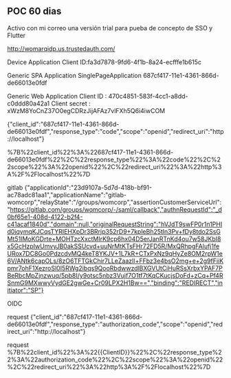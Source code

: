 ## POC 60 dias
Activo con mi correo una versión trial para pueba de concepto de SSO y Flutter

http://womarqidp.us.trustedauth.com/


Device Application
Client ID:fa3d7878-9fd6-4f1b-8a24-ecfffe1b615c

Generic SPA Application
SinglePageApplication
687cf417-11e1-4361-866d-de66013e0fdf

Generic Web Application 
Client ID : 470c4851-583f-4cc1-a8dd-c0ddd80a42a1
Client secret : xWzM8YoCnZ37O0egCDRzJijAFAz7vlFXh5Q6i4iwCOM



{"client_id":"687cf417-11e1-4361-866d-de66013e0fdf","response_type":"code","scope":"openid","redirect_uri":"http://localhost"}

%7B%22client_id%22%3A%22687cf417-11e1-4361-866d-de66013e0fdf%22%2C%22response_type%22%3A%22code%22%2C%22scope%22%3A%22openid%22%2C%22redirect_uri%22%3A%22http%3A%2F%2Flocalhost%22%7D


gitlab
 {"applicationId":"23d9107a-5d7d-418b-bf91-ac78adc81aa1","applicationName":"gitlab-womcorp","relayState":"/groups/womcorp","assertionCustomerServiceUrl":"https://gitlab.com/groups/womcorp/-/saml/callback","authnRequestId":"_d0bf65e1-408d-4122-b2f4-c41acaf1840d","domain":null,"originalRequestString":"hVJdT9swFP0r1n1PHId0iqymqKJCqsTYRIEHXpDr3BRrjp352rD9+7kpleBh25tln3Pv+fDy8tdo2SsGMt51IMoKGDrte+MOHTzcXxctMIrK9cp6hx04D5erJanRTnKd4ou7w58JKbI8x5GcHzpIwUmvyJB0akSSUcvd+uuNrMtKTsFHr72FD5R/MxQRhpgFAlufj1feURox7DC8Go0PdzcdvMQ4keT8YKJV+1L7kR+CTxPxNz9qHyZe8OM2rpW1e6V/ANtk6capOLs/8zO6TFTGkChir7LLeZaazIl+FFbz3e4bsO2mg+e+2g9fFiiKpmr7ohF1XezroSl0I5RWg2ibqs9QooRbdwwzdlBXGVUtCiHuRSsXrbxYPAF7PBeRbcMpZjnzwuq/5pb8I/y9otsc5nbz3Vujf7O1tf7tKqCKucjsDoFd+zCq+Pf4RSnmG9MXwwyVydGE2gwGe+Cr09LPX2H1Bw==","binding":"REDIRECT","initiator":"SP"}

 OIDC

request
 {"client_id":"687cf417-11e1-4361-866d-de66013e0fdf","response_type":"authorization_code","scope":"openid","redirect_uri":"http://localhost"}



request
%7B%22client_id%22%3A%22{{ClientID}}%22%2C%22response_type%22%3A%22authorization_code%22%2C%22scope%22%3A%22openid%22%2C%22redirect_uri%22%3A%22http%3A%2F%2Flocalhost%22%7D


